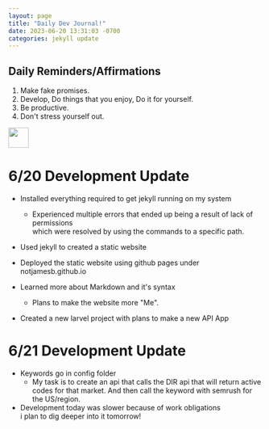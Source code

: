 ```yaml
---
layout: page
title: "Daily Dev Journal!"
date: 2023-06-20 13:31:03 -0700
categories: jekyll update
---
```


## Daily Reminders/Affirmations

1. Make fake promises.
2. Develop, Do things that you enjoy, Do it for yourself.
3. Be productive.
4. Don't stress yourself out.

 <img src="https://media.tenor.com/oUBstqaKvYQAAAAC/dogecoin-doge.gif" width="40px" height="40px"/>

# **6/20 Development Update**

- Installed everything required to get jekyll running on my system

  - Experienced multiple errors that ended up being a result of lack of permissions  
    which were resolved by using the commands to a specific path.

- Used jekyll to created a static website
- Deployed the static website using github pages under notjamesb.github.io
- Learned more about Markdown and it's syntax

  - Plans to make the website more "Me".

- Created a new larvel project with plans to make a new API App


# **6/21 Development Update**  

- Keywords go in config folder  
  - My task is to create an api that calls the DIR api that will return active codes for that market. And then call the keyword with semrush for the US/region.
- Development today was slower because of work obligations  
i plan to dig deeper into it tomorrow!